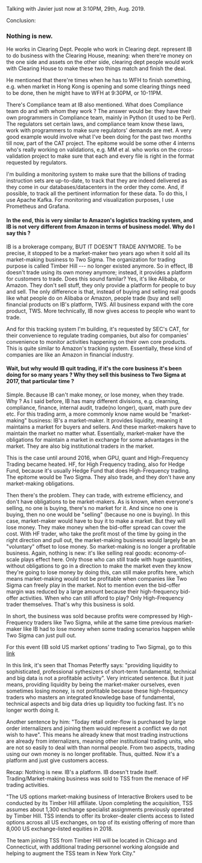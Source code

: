 Talking with Javier just now at 3:10PM, 29th, Aug. 2019.

Conclusion:
### Nothing is new.

He works in Clearing Dept. People who work in Clearing dept. represent IB to do business with the Clearing House, meaning: when there're money on the one side and assets on the other side, clearing dept people would work with Clearing House to make these two things match and finish the deal.  

He mentioned that there're times when he has to WFH to finish something, e.g. when market in Hong Kong is opening and some clearing things need to be done, then he might have to WFH at 9:30PM, or 10-11PM. 

There's Compliance team at IB also mentioned. What does Compliance team do and with whom they work ? The answer would be: they have their own programmers in Compliance team, mainly in Python (it used to be Perl). The regulators set certain laws, and compliance team know these laws, work with programmers to make sure regulators' demands are met. A very good example would involve what I've been doing for the past two months till now, part of the CAT project. The epitome would be some other 4 interns who's really working on validations, e.g. MM et al. who works on the cross-validation project to make sure that each and every file is right in the format requested by regulators. 

I'm building a monitoring system to make sure that the billions of trading instruction sets are up-to-date, to track that they are indeed delivered as they come in our databases/datacenters in the order they come. And, if possible, to track all the pertinent information for these data. To do this, I use Apache Kafka. For monitoring and visualization purposes, I use Prometheus and Grafana.

#### In the end, this is very similar to Amazon's logistics tracking system, and IB is not very different from Amazon in terms of business model. Why do I say this ?

IB is a brokerage company, BUT IT DOESN'T TRADE ANYMORE. To be precise, it stopped to be a market-maker two years ago when it sold all its market-making business to Two Sigma. The organization for trading purpose is called Timber Hill --- no longer existed anymore. So in effect, IB doesn't trade using its own money anymore; instead, it provides a platform for customers to trade. Does this sound familar? Yes, it's like Alibaba, or Amazon. They don't sell stuff, they only provide a platform for people to buy and sell. The only difference is that, instead of buying and selling real goods like what people do on Alibaba or Amazon, people trade (buy and sell) financial products on IB's platform, TWS. All business expand with the core product, TWS. More technically, IB now gives access to people who want to trade.

And for this tracking system I'm building, it's requested by SEC's CAT, for their convenience to regulate trading companies, but also for companies' convenience to monitor activities happening on their own core products. This is quite similar to Amazon's tracking system. Essentially, these kind of companies are like an Amazon in financial industry.

#### Wait, but why would IB quit trading, if it's the core business it's been doing for so many years ? Why they sell this business to Two Sigma at 2017, that particular time ? 

Simple. Because IB can't make money, or lose money, when they trade. Why ? As I said before, IB has many different divisions, e.g. clearning, compliance, finance, internal audit, trade(no longer), quant, math pure dev etc. For this trading arm, a more commonly know name would be "market-making" business: IB's a market-maker. It provides liquidity, meaning it maintains a market for buyers and sellers. And these market-makers have to maintain the market no matter what. Essentially, market-maker have the obligations for maintain a market in exchange for some advantages in the market. They are also big institutional traders in the market. 

This is the case until around 2016, when GPU, quant and High-Frequency Trading became heated. HF, for High Frequency trading, also for Hedge Fund, because it's usually Hedge Fund that does High-Frequency trading. The epitome would be Two Sigma. They also trade, and they don't have any market-making obligations. 

Then there's the problem. They can trade, with extreme efficiency, and don't have obligations to be market-makers. As is known, when everyone's selling, no one is buying, there's no market for it. And since no one is buying, then no one would be "selling" (because no one is buying). In this case, market-maker would have to buy it to make a market. But they will lose money. They make money when the bid-offer spread can cover the cost. With HF trader, who take the profit most of the time by going in the right direction and pull out, the market-making business would largely be an "voluntary" offset to lose money. So market-making is no longer a profitable business. Again, nothing is new: it's like selling real goods: economy-of-scale plays effect here. Only those who can still trade with huge quantities, without obligations to go in a direction to make the market even they know they're going to lose money by doing this, can still make profits here, which means market-making would not be profitable when companies like Two Sigma can freely play in the market. Not to mention even the bid-offer margin was reduced by a large amount because their high-frequency bid-offer activities. When who can still afford to play? Only High-Frequency trader themselves. That's why this business is sold.

In short, the business was sold because profits were compressed by High-Frequency traders like Two Sigma, while at the same time previous market-maker like IB had to lose money when some trading scenarios happen while Two Sigma can just pull out. 

For this event (IB sold US market options' trading to Two Sigma), go to this [link](https://financefeeds.com/two-sigma-securities-completes-acquisition-interactive-brokers-us-options-market-making-business/)

In this link, it's seen that Thomas Peterffy says: "providing liquidity to sophisticated, professional sythesizers of short-term fundamental, technical and big data is not a profitable activity". Very intricated sentence. But it just means, providing liquidity by being the market-maker ourselves, even sometimes losing money, is not profitable because these high-frequency traders who masters an integrated knowledge base of fundamental, technical aspects and big data dries up liquidity too fucking fast. It's no longer worth doing it. 

Another sentence by him: "Today retail order-flow is purchased by large order internalizers and joining them would represent a conflict we do not wish to have". This means he already knew that most trading instructions are already from internalizers, meaning other institutional trading units, who are not so easily to deal with than normal people. From two aspects, trading using our own money is no longer profitable. Thus, quitted. Now it's a platform and just give customers access.

Recap: Nothing is new. IB's a platform. IB doesn't trade itself. Trading/Market-making business was sold to TSS from the menace of HF trading activities. 

"The US options market-making business of Interactive Brokers used to be conducted by its Timber Hill affiliate. Upon completing the acquisition, TSS assumes about 1,300 exchange specialist assignments previously operated by Timber Hill. TSS intends to offer its broker-dealer clients access to listed options across all US exchanges, on top of its existing offering of more than 8,000 US exchange-listed equities in 2018.

The team joining TSS from Timber Hill will be located in Chicago and Connecticut, with additional trading personnel working alongside and helping to augment the TSS team in New York City."
